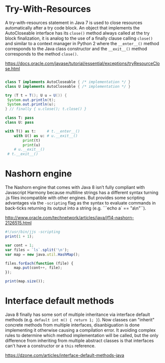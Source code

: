 Try-With-Resources
==================

A try-with-resources statement in Java 7 is used to close resources automatically after a try code block. An object that implements the AutoCloseable interface has its `close()` method always called at the try block finalization, it is analog to the use of a finally clause calling `close()` and similar to a context manager in Python 2 where the `__enter__()` method corresponds to the Java class constructor and the `__exit__()` method corresponds to the method `close()`.

https://docs.oracle.com/javase/tutorial/essential/exceptions/tryResourceClose.html

```java

class T implements AutoCloseable { /* implementation */ }
class U implements AutoCloseable { /* implementation */ }

try (T t = T(); U u = U()) {
 System.out.println(t);
 System.out.println(u);
} // finally { u.close(); t.close() }
```

```python
class T: pass
class U: pass

with T() as t:     # t.__enter__()
    with U() as u: # u.__exit__()
        print(t)
        print(u)
    # u.__exit__()
 # t.__exit__()
```

Nashorn engine
==============

The Nashorn engine that comes with Java 8 isn’t fully compliant with Javascript Harmony because multiline strings has a different syntax turning .js files incompatible with other engines. But provides some scripting advantages via the `-scripting` flag as the syntax to evaluate commands in back-ticks returning its output into a string (e.g. ```echo a` == "a\n"``).

http://www.oracle.com/technetwork/articles/java/jf14-nashorn-2126515.html

```javascript
#!/usr/bin/jjs -scripting
print(1 + 1);

var cont = 1;
var files = `ls`.split('\n');
var map = new java.util.HashMap();

files.forEach(function (file) {
    map.put(cont++, file);
});

print(map.size());
```

Interface default methods
=========================

Java 8 finally has some sort of multiple inheritance via interface default methods (e.g. `default int m() { return 1; }`). Now classes can "inherit" concrete methods from multiple interfaces, disanbiguation is done implementing it otherwise causing a compilation error. It avoiding complex rules to determine which method implementation will be called, but the only difference from inheriting from multiple abstract classes is that interfaces can't have a constructor or a `this` reference.

https://dzone.com/articles/interface-default-methods-java
